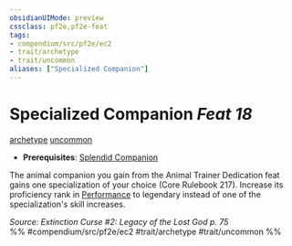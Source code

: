 ```yaml
---
obsidianUIMode: preview
cssclass: pf2e,pf2e-feat
tags:
- compendium/src/pf2e/ec2
- trait/archetype
- trait/uncommon
aliases: ["Specialized Companion"]
---
```

# Specialized Companion  *Feat 18*  
[archetype](/rules/traits/archetype.md)  [uncommon](/rules/traits/uncommon.md)  

- **Prerequisites**: [Splendid Companion](/compendium/feats/splendid-companion-ec2.md)

The animal companion you gain from the Animal Trainer Dedication feat gains one specialization of your choice (Core Rulebook 217). Increase its proficiency rank in [Performance](/compendium/skills.md#Performance) to legendary instead of one of the specialization's skill increases.

*Source: Extinction Curse #2: Legacy of the Lost God p. 75*  
%% #compendium/src/pf2e/ec2 #trait/archetype #trait/uncommon %%